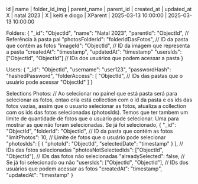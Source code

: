 id | name | folder_id_img | parent_name | parent_id | created_at | updated_at
X | natal 2023 | X | keiti e diogo | XParent | 2025-03-13 10:00:00 | 2025-03-13 10:00:00




Folders:
{
  "_id": "ObjectId",
  "name": "Natal 2023",
  "parentId": "ObjectId", // Referência à pasta pai
  "photosFolderId": "folderIdDasFotos", // ID da pasta que contém as fotos
  "imageId": "ObjectId", // ID da imagem que representa a pasta
  "createdAt": "timestamp",
  "updatedAt": "timestamp"
  "usersIds": ["ObjectId", "ObjectId"] // IDs dos usuários que podem acessar a pasta
}

Users:
{
  "_id": "ObjectId",
  "username": "user123",
  "passwordHash": "hashedPassword",
  "folderAccess": [
    "ObjectId", // IDs das pastas que o usuário pode acessar
    "ObjectId"
  ]
}

Selections Photos: // Ao selecionar no painel que está pasta será para selecionar as fotos, entao cria está collection com o id da pasta e os ids das fotos vazias, assim que o usuario selecionar as fotos, atualiza a collection com os ids das fotos selecionadas (photosIds). Temos que ter tambem um limite de quantidade de fotos que o usuario pode selecionar. Uma para mostrar as que não foram selecionadas. Se já foi selecionado,
{
  "_id": "ObjectId",
  "folderId": "ObjectId", // ID da pasta que contém as fotos
  "limitPhotos": 10, // Limite de fotos que o usuário pode selecionar
  "photosIds": [
    {
      "photoId": "ObjectId",
      "selectedDate": "timestamp"
    }
  ], // IDs das fotos selecionadas
  "photosNotSelectedIds": ["ObjectId", "ObjectId"], // IDs das fotos não selecionadas
  "alreadySelected": false, // Se já foi selecionado ou não
  "usersIds": ["ObjectId", "ObjectId"], // IDs dos usuários que podem acessar as fotos
  "createdAt": "timestamp",
  "updatedAt": "timestamp"
} 
